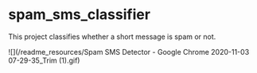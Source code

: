 # spam_sms_classifier
This project classifies whether a short message is spam or not.

![](/readme_resources/Spam SMS Detector - Google Chrome 2020-11-03 07-29-35_Trim (1).gif)

